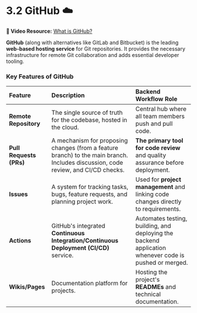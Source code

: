
# 3.2 GitHub ☁️

**🎥 Video Resource:** [What is GitHub?](https://www.youtube.com/watch?v=ghY14A48530)

**GitHub** (along with alternatives like GitLab and Bitbucket) is the leading **web-based hosting service** for Git repositories. It provides the necessary infrastructure for remote Git collaboration and adds essential developer tooling.

### Key Features of GitHub
| Feature | Description | Backend Workflow Role |
| :--- | :--- | :--- |
| **Remote Repository** | The single source of truth for the codebase, hosted in the cloud. | Central hub where all team members push and pull code. |
| **Pull Requests (PRs)** | A mechanism for proposing changes (from a feature branch) to the main branch. Includes discussion, code review, and CI/CD checks. | **The primary tool for code review** and quality assurance before deployment. |
| **Issues** | A system for tracking tasks, bugs, feature requests, and planning project work. | Used for **project management** and linking code changes directly to requirements. |
| **Actions** | GitHub's integrated **Continuous Integration/Continuous Deployment (CI/CD)** service. | Automates testing, building, and deploying the backend application whenever code is pushed or merged. |
| **Wikis/Pages** | Documentation platform for projects. | Hosting the project's **READMEs** and technical documentation. |